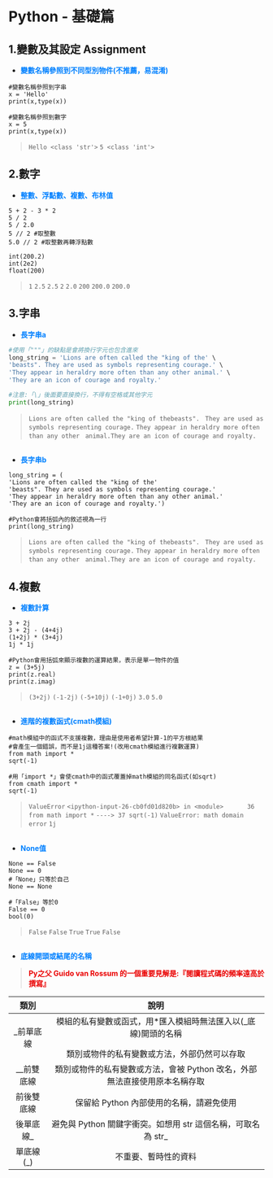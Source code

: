 # Python - 基礎篇

## 1.變數及其設定 Assignment

* <font color="#0080FF">**變數名稱參照到不同型別物件(不推薦，易混淆)**</font>

```python=+
#變數名稱參照到字串
x = 'Hello'
print(x,type(x))

#變數名稱參照到數字
x = 5
print(x,type(x))
```

> ```Hello <class 'str'>```
> ```5 <class 'int'>```

## 2.數字

* <font color="#0080FF">**整數、浮點數、複數、布林值**</font>

```python=+
5 + 2 - 3 * 2
5 / 2
5 / 2.0
5 // 2 #取整數
5.0 // 2 #取整數再轉浮點數

int(200.2)
int(2e2)
float(200)
```

> ```1```
> ```2.5```
> ```2.5```
> ```2```
> ```2.0```
> ```200```
> ```200.0```
> ```200.0```

## 3.字串

* <font color="#0080FF">**長字串a**</font>

```python
#使用「"""」的缺點是會將換行字元也包含進來
long_string = 'Lions are often called the "king of the' \
'beasts". They are used as symbols representing courage.' \
'They appear in heraldry more often than any other animal.' \
'They are an icon of courage and royalty.'

#注意:「\」後面要直接換行，不得有空格或其他字元
print(long_string)
```

> ```Lions are often called the "king of thebeasts". ``` 
> ```They are used as symbols representing courage.```
> ```They appear in heraldry more often than any other ```
> ```animal.They are an icon of courage and royalty.```
##
* <font color="#0080FF">**長字串b**</font>

```python=+
long_string = (
'Lions are often called the "king of the' 
'beasts". They are used as symbols representing courage.' 
'They appear in heraldry more often than any other animal.' 
'They are an icon of courage and royalty.')

#Python會將括弧內的敘述視為一行
print(long_string)
```

> ```Lions are often called the "king of thebeasts". ``` 
> ```They are used as symbols representing courage.```
> ```They appear in heraldry more often than any other ```
> ```animal.They are an icon of courage and royalty.```

## 4.複數

* <font color="#0080FF">**複數計算**</font>

```python=+
3 + 2j
3 + 2j - (4+4j)
(1+2j) * (3+4j)
1j * 1j

#Python會用括弧來顯示複數的運算結果，表示是單一物件的值
z = (3+5j)
print(z.real)
print(z.imag)
```

> ```(3+2j)```
> ```(-1-2j)```
> ```(-5+10j)```
> ```(-1+0j)```
> ```3.0```
> ```5.0```
##
* <font color="#0080FF">**進階的複數函式(cmath模組)**</font>

```python=+
#math模組中的函式不支援複數，理由是使用者希望計算-1的平方根結果
#會產生一個錯誤，而不是1j這種答案!(改用cmath模組進行複數運算)
from math import *
sqrt(-1)

#用「import *」會使cmath中的函式覆蓋掉math模組的同名函式(如sqrt)
from cmath import *
sqrt(-1)
```

> ```ValueError```
> ```<ipython-input-26-cb0fd01d820b> in <module>```
> ``` 　　　36 from math import *```
> ```----> 37 sqrt(-1)```
> ```ValueError: math domain error```
> ```1j```
##
* <font color="#0080FF">**None值**</font>

```python=+
None == False
None == 0
#「None」只等於自己
None == None

#「False」等於0
False == 0
bool(0)
```

> ```False```
> ```False```
> ```True```
> ```True```
> ```False```
##
* <font color="#0080FF">**底線開頭或結尾的名稱**</font>
> <font color="#EA0000">**Py之父 Guido van Rossum 的一個重要見解是:『閱讀程式碼的頻率遠高於撰寫』**</font>

| 類別 | 說明 |
| :------: | :-----------: |
| _前單底線   | 模組的私有變數或函式，用*匯入模組時無法匯入以(_底線)開頭的名稱</p>類別或物件的私有變數或方法，外部仍然可以存取|
| __前雙底線 | 類別或物件的私有變數或方法，會被 Python 改名，外部無法直接使用原本名稱存取 |
| 前後雙底線  | 保留給 Python 內部使用的名稱，請避免使用 |
| 後單底線_  | 避免與 Python 關鍵字衝突。如想用 str 這個名稱，可取名為 str_ |
| 單底線(_)  | 不重要、暫時性的資料 |